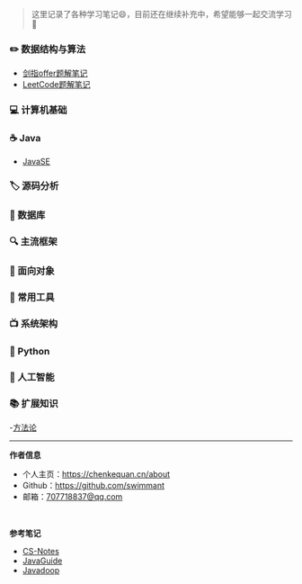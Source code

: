> 这里记录了各种学习笔记😄，目前还在继续补充中，希望能够一起交流学习💯

### ✏️ 数据结构与算法
- [剑指offer题解笔记](剑指offer.md)
- [LeetCode题解笔记](Leetcode题解.md)
<!-- - [排序](排序)  -->

### 💻 计算机基础
<!--
- [计算机网络](计算机网络)
- [操作系统](操作系统)
- [linux](linux)
-->
### ☕️ Java

- [JavaSE](javase.md)

<!--
- [Java容器](java容器)
- [Java I/O](javaio)
- [JavaWeb](javaweb)
- [Java多线程](java多线程)
-->

### 🏷️ 源码分析


### 💾 数据库
<!--
- [数据库系统原理](数据库系统原理)
- [SQL](sql)
- [MySQL](mysql)
-->
### 🔍 主流框架
<!--
- [Spring IoC](spring-ioc)
- [Spring AOP](spring-aop) 
-->

### 🎨 面向对象
<!--
- [设计模式](设计模式)
- [面向对象思想](面向对象思想.md)
-->

### 🔧 常用工具
<!--
- [Git](git)
- [正则表达式](正则表达式)
-->
### 📺  系统架构

### 🐍 Python

### 🤖 人工智能

### 📚 扩展知识
-[方法论](方法论.md)




-----

**作者信息**
* 个人主页：https://chenkequan.cn/about
* Github：https://github.com/swimmant
* 邮箱：707718837@qq.com
<br/>

**参考笔记**
- [CS-Notes](https://github.com/CyC2018/CS-Notes)
- [JavaGuide](https://github.com/Snailclimb/JavaGuide)
- [Javadoop](https://www.javadoop.com/)
